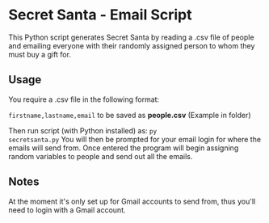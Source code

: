 
# Secret Santa - Email Script

This Python script generates Secret Santa by reading a .csv file of people and emailing everyone with their randomly assigned person to whom they must buy a gift for.

## Usage
You require a .csv file in the following format:

`firstname,lastname,email` to be saved as **people.csv** (Example in folder)

Then run script (with Python installed) as: <code>py secretsanta.py</code>
You will then be prompted for your email login for where the emails will send from. Once entered the program will begin assigning random variables to people and send out all the emails.

## Notes
At the moment it's only set up for Gmail accounts to send from, thus you'll need to login with a Gmail account.